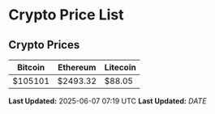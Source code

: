 # Crypto Price List

## Crypto Prices
| Bitcoin | Ethereum | Litecoin |
| ------- | -------- | -------- |
| $105101 | $2493.32 | $88.05 |
**Last Updated:** 2025-06-07 07:19 UTC
**Last Updated:** $DATE$
